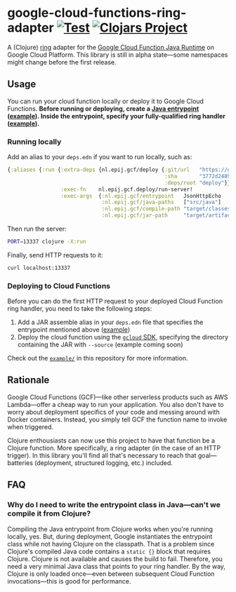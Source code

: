 # google-cloud-functions-ring-adapter [![Test](https://github.com/pepijn/google-cloud-functions-clojure/actions/workflows/test.yml/badge.svg)](https://github.com/pepijn/google-cloud-functions-clojure/actions/workflows/test.yml) [![Clojars Project](https://img.shields.io/clojars/v/nl.epij/google-cloud-functions-ring-adapter.svg)](https://clojars.org/nl.epij/google-cloud-functions-ring-adapter)

A (Clojure) [ring](https://github.com/ring-clojure/ring) adapter for the [Google Cloud Function Java Runtime](https://cloud.google.com/functions/docs/concepts/java-runtime) on Google Cloud Platform.
This library is still in alpha state—some namespaces might change before the first release.

## Usage

You can run your cloud function locally or deploy it to Google Cloud Functions.
**Before running or deploying, create a [Java entrypoint](https://cloud.google.com/functions/docs/writing#structuring_source_code) ([example](https://github.com/pepijn/google-cloud-functions-clojure/blob/master/example/src/java/JsonHttpEcho.java)).
Inside the entrypoint, specify your fully-qualified ring handler ([example](https://github.com/pepijn/google-cloud-functions-clojure/blob/f0ed93a7347a35923c3c3f065b9a2d8f145766dc/example/src/java/JsonHttpEcho.java#L5)).**

### Running locally

Add an alias to your `deps.edn` if you want to run locally, such as:

```clojure
{:aliases {:run {:extra-deps {nl.epij.gcf/deploy {:git/url   "https://github.com/pepijn/google-cloud-functions-clojure"
                                                  :sha       "3772d2489d8f590df1b28b87a70d364b6311a0cd"
                                                  :deps/root "deploy"}}
                 :exec-fn    nl.epij.gcf.deploy/run-server!
                 :exec-args  {:nl.epij.gcf/entrypoint   JsonHttpEcho
                              :nl.epij.gcf/java-paths   ["src/java"]
                              :nl.epij.gcf/compile-path "target/classes"
                              :nl.epij.gcf/jar-path     "target/artifacts/application.jar"}}}}
```

Then run the server:

```bash
PORT=13337 clojure -X:run
```

Finally, send HTTP requests to it:
```bash
curl localhost:13337
```

### Deploying to Cloud Functions

Before you can do the first HTTP request to your deployed Cloud Function ring handler, you need to take the following steps:

1. Add a JAR assemble alias in your `deps.edn` file that specifies the entrypoint mentioned above ([example](https://github.com/pepijn/google-cloud-functions-clojure/blob/f0ed93a7347a35923c3c3f065b9a2d8f145766dc/example/deps.edn#L15-L22))
1. Deploy the cloud function using the [`gcloud` SDK](https://cloud.google.com/sdk/), specifying the directory containing the JAR with `--source` (example coming soon)

Check out the [`example/`](https://github.com/pepijn/google-cloud-functions-clojure/tree/master/example) in this repository for more information.


## Rationale

Google Cloud Functions (GCF)—like other serverless products such as AWS Lambda—offer a cheap way to run your application.
You also don't have to worry about deployment specifics of your code and messing around with Docker containers.
Instead, you simply tell GCF the function name to invoke when triggered.

Clojure enthousiasts can now use this project to have that function be a Clojure function.
More specifically, a ring adapter (in the case of an HTTP trigger).
In this library you'll find all that's necessary to reach that goal—batteries (deployment, structured logging, etc.) included.

## FAQ

### Why do I need to write the entrypoint class in Java—can't we compile it from Clojure?

Compiling the Java entrypoint from Clojure works when you're running locally, yes.
But, during deployment, Google instantiates the entrypoint class while not having Clojure on the classpath.
That is a problem since Clojure's compiled Java code contains a `static {}` block that requires Clojure.
Clojure is not available and causes the build to fail.
Therefore, you need a very minimal Java class that points to your ring handler.
By the way, Clojure is only loaded once—even between subsequent Cloud Function invocations—this is good for performance.
